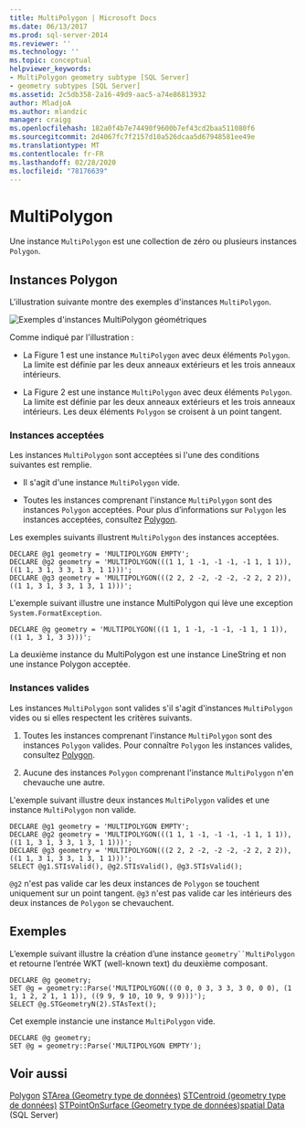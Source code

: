 ```yaml
---
title: MultiPolygon | Microsoft Docs
ms.date: 06/13/2017
ms.prod: sql-server-2014
ms.reviewer: ''
ms.technology: ''
ms.topic: conceptual
helpviewer_keywords:
- MultiPolygon geometry subtype [SQL Server]
- geometry subtypes [SQL Server]
ms.assetid: 2c5db358-2a16-49d9-aac5-a74e86813932
author: MladjoA
ms.author: mlandzic
manager: craigg
ms.openlocfilehash: 182a0f4b7e74490f9600b7ef43cd2baa511080f6
ms.sourcegitcommit: 2d4067fc7f2157d10a526dcaa5d67948581ee49e
ms.translationtype: MT
ms.contentlocale: fr-FR
ms.lasthandoff: 02/28/2020
ms.locfileid: "78176639"
---
```

# <a name="multipolygon"></a>MultiPolygon
  Une instance `MultiPolygon` est une collection de zéro ou plusieurs instances `Polygon`.

## <a name="polygon-instances"></a>Instances Polygon
 L'illustration suivante montre des exemples d'instances `MultiPolygon`.

 ![Exemples d'instances MultiPolygon géométriques](../../database-engine/media/multipolygon.gif "Exemples d'instances MultiPolygon géométriques")

 Comme indiqué par l'illustration :

-   La Figure 1 est une instance `MultiPolygon` avec deux éléments `Polygon`. La limite est définie par les deux anneaux extérieurs et les trois anneaux intérieurs.

-   La Figure 2 est une instance `MultiPolygon` avec deux éléments `Polygon`. La limite est définie par les deux anneaux extérieurs et les trois anneaux intérieurs. Les deux éléments `Polygon` se croisent à un point tangent.

### <a name="accepted-instances"></a>Instances acceptées
 Les instances `MultiPolygon` sont acceptées si l'une des conditions suivantes est remplie.

-   Il s'agit d'une instance `MultiPolygon` vide.

-   Toutes les instances comprenant l'instance `MultiPolygon` sont des instances `Polygon` acceptées. Pour plus d’informations sur `Polygon` les instances acceptées, consultez [Polygon](../spatial/polygon.md).

 Les exemples suivants illustrent `MultiPolygon` des instances acceptées.

```
DECLARE @g1 geometry = 'MULTIPOLYGON EMPTY';
DECLARE @g2 geometry = 'MULTIPOLYGON(((1 1, 1 -1, -1 -1, -1 1, 1 1)),((1 1, 3 1, 3 3, 1 3, 1 1)))';
DECLARE @g3 geometry = 'MULTIPOLYGON(((2 2, 2 -2, -2 -2, -2 2, 2 2)),((1 1, 3 1, 3 3, 1 3, 1 1)))';
```

 L'exemple suivant illustre une instance MultiPolygon qui lève une exception `System.FormatException`.

```
DECLARE @g geometry = 'MULTIPOLYGON(((1 1, 1 -1, -1 -1, -1 1, 1 1)),((1 1, 3 1, 3 3)))';
```

 La deuxième instance du MultiPolygon est une instance LineString et non une instance Polygon acceptée.

### <a name="valid-instances"></a>Instances valides
 Les instances `MultiPolygon` sont valides s'il s'agit d'instances `MultiPolygon` vides ou si elles respectent les critères suivants.

1.  Toutes les instances comprenant l'instance `MultiPolygon` sont des instances `Polygon` valides. Pour connaître `Polygon` les instances valides, consultez [Polygon](../spatial/polygon.md).

2.  Aucune des instances `Polygon` comprenant l'instance `MultiPolygon` n'en chevauche une autre.

 L'exemple suivant illustre deux instances `MultiPolygon` valides et une instance `MultiPolygon` non valide.

```
DECLARE @g1 geometry = 'MULTIPOLYGON EMPTY';
DECLARE @g2 geometry = 'MULTIPOLYGON(((1 1, 1 -1, -1 -1, -1 1, 1 1)),((1 1, 3 1, 3 3, 1 3, 1 1)))';
DECLARE @g3 geometry = 'MULTIPOLYGON(((2 2, 2 -2, -2 -2, -2 2, 2 2)),((1 1, 3 1, 3 3, 1 3, 1 1)))';
SELECT @g1.STIsValid(), @g2.STIsValid(), @g3.STIsValid();
```

 
  `@g2` n'est pas valide car les deux instances de `Polygon` se touchent uniquement sur un point tangent. 
  `@g3` n'est pas valide car les intérieurs des deux instances de `Polygon` se chevauchent.

## <a name="examples"></a>Exemples
 L’exemple suivant illustre la création d’une instance `geometry``MultiPolygon` et retourne l’entrée WKT (well-known text) du deuxième composant.

```
DECLARE @g geometry;
SET @g = geometry::Parse('MULTIPOLYGON(((0 0, 0 3, 3 3, 3 0, 0 0), (1 1, 1 2, 2 1, 1 1)), ((9 9, 9 10, 10 9, 9 9)))');
SELECT @g.STGeometryN(2).STAsText();
```

 Cet exemple instancie une instance `MultiPolygon` vide.

```
DECLARE @g geometry;
SET @g = geometry::Parse('MULTIPOLYGON EMPTY');
```

## <a name="see-also"></a>Voir aussi
 [Polygon](../spatial/polygon.md) [STArea &#40;Geometry type de données&#41;](/sql/t-sql/spatial-geometry/starea-geometry-data-type) [STCentroid &#40;geometry type de données&#41;](/sql/t-sql/spatial-geometry/stcentroid-geometry-data-type) [STPointOnSurface &#40;Geometry type de données](/sql/t-sql/spatial-geometry/stpointonsurface-geometry-data-type)&#41;[spatial Data](../spatial/spatial-data-sql-server.md) &#40;SQL Server&#41;


